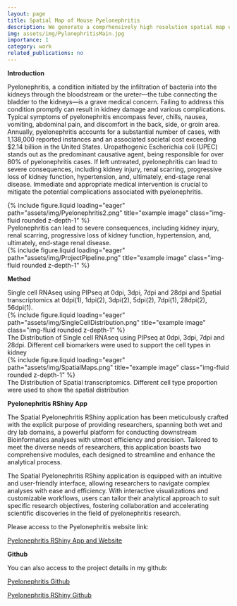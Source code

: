 ```yaml
---
layout: page
title: Spatial Map of Mouse Pyelonephritis
description: We generate a comprhensively high resolution spatial map of mouse kidney after UPEC within different dates
img: assets/img/PylonephritisMain.jpg
importance: 1
category: work
related_publications: no
---
```

**Introduction**

Pyelonephritis, a condition initiated by the infiltration of bacteria into the kidneys through the bloodstream or the ureter—the tube connecting the bladder to the kidneys—is a grave medical concern. Failing to address this condition promptly can result in kidney damage and various complications. Typical symptoms of pyelonephritis encompass fever, chills, nausea, vomiting, abdominal pain, and discomfort in the back, side, or groin area. Annually, pyelonephritis accounts for a substantial number of cases, with 1,138,000 reported instances and an associated societal cost exceeding $2.14 billion in the United States. Uropathogenic Escherichia coli (UPEC) stands out as the predominant causative agent, being responsible for over 80% of pyelonephritis cases. If left untreated, pyelonephritis can lead to severe consequences, including kidney injury, renal scarring, progressive loss of kidney function, hypertension, and, ultimately, end-stage renal disease. Immediate and appropriate medical intervention is crucial to mitigate the potential complications associated with pyelonephritis.

<div class="row">
    <div class="col-sm mt-3 mt-md-0">
        {% include figure.liquid loading="eager" path="assets/img/Pyelonephritis2.png" title="example image" class="img-fluid rounded z-depth-1" %}
    </div>
</div>
<div class="caption">
    Pyelonephritis can lead to severe consequences, including kidney injury, renal scarring, progressive loss of kidney function, hypertension, and, ultimately, end-stage renal disease.
</div>
<div class="row">
    <div class="col-sm mt-3 mt-md-0">
        {% include figure.liquid loading="eager" path="assets/img/ProjectPipeline.png" title="example image" class="img-fluid rounded z-depth-1" %}
    </div>
</div>

**Method**
<div class="caption">
    Single cell RNAseq using PIPseq at 0dpi, 3dpi, 7dpi and 28dpi and Spatial transcriptomics at 0dpi(1), 1dpi(2), 3dpi(2), 5dpi(2), 7dpi(1), 28dpi(2), 56dpi(1).
</div>

<div class="row">
    <div class="col-sm mt-3 mt-md-0">
        {% include figure.liquid loading="eager" path="assets/img/SingleCellDistribution.png" title="example image" class="img-fluid rounded z-depth-1" %}
    </div>
</div>
<div class="caption">
    The Distribution of Single cell RNAseq using PIPseq at 0dpi, 3dpi, 7dpi and 28dpi. Different cell biomarkers were used to support the cell types in kidney
</div>

<div class="row">
    <div class="col-sm mt-3 mt-md-0">
        {% include figure.liquid loading="eager" path="assets/img/SpatialMaps.png" title="example image" class="img-fluid rounded z-depth-1" %}
    </div>
</div>
<div class="caption">
    The Distribution of Spatial transcriptomics. Different cell type proportion were used to show the spatial distribution
</div>

**Pyelonephritis RShiny App**

The Spatial Pyelonephritis RShiny application has been meticulously crafted with the explicit purpose of providing researchers, spanning both wet and dry lab domains, a powerful platform for conducting downstream Bioinformatics analyses with utmost efficiency and precision. Tailored to meet the diverse needs of researchers, this application boasts two comprehensive modules, each designed to streamline and enhance the analytical process.

The Spatial Pyelonephritis RShiny application is equipped with an intuitive and user-friendly interface, allowing researchers to navigate complex analyses with ease and efficiency. With interactive visualizations and customizable workflows, users can tailor their analytical approach to suit specific research objectives, fostering collaboration and accelerating scientific discoveries in the field of pyelonephritis research.

Please access to the Pyelonephritis website link:

[Pyelonephritis RShiny App and Website](https://pyelonephritis.shinyapps.io/Pyelonephritis-Shiny/)



**Github**

You can also access to the project details in my github: 

[Pyelonephritis Github](https://github.com/gucascau/Pyelonephritis.git)

[Pyelonephritis RShiny Github](https://github.com/gucascau/Pyelonephritis-Shiny.git)